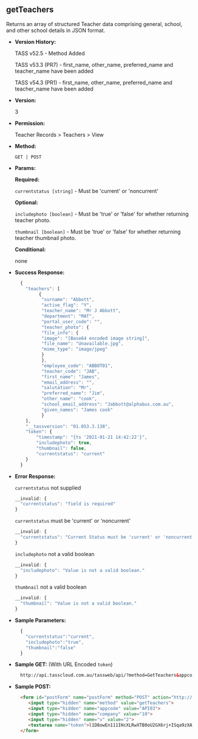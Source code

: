 **getTeachers**
----
  Returns an array of structured Teacher data comprising general, school, and other school details in JSON format.
  
* **Version History:**

  TASS v52.5 - Method Added
  
  TASS v53.3 (PR7) -  first_name, other_name, preferred_name and teacher_name have been added
  
  TASS v54.3 (PR1) -  first_name, other_name, preferred_name and teacher_name have been added

* **Version:**

  3

* **Permission:**

  Teacher Records > Teachers > View

* **Method:**

  `GET | POST`
  
*  **Params:**

   **Required:**

   `currentstatus [string]` -  Must be 'current' or 'noncurrent'
   
   **Optional:**

   `includephoto [boolean]` -  Must be 'true' or 'false' for whether returning teacher photo.

   `thumbnail [boolean]` -  Must be 'true' or 'false' for whether returning teacher thumbnail photo.

   **Conditional:**
 
   none

* **Success Response:**

    ```javascript
      {
        "teachers": [
             {
              "surname": "Abbott",
              "active_flag": "Y",
              "teacher_name": "Mr J Abbott",
              "department": "MAT",
              "portal_user_code": "",
              "teacher_photo": {
              "file_info": {
              "image": "[Base64 encoded image string]",
              "file_name": "Unavailable.jpg",
              "mime_type": "image/jpeg"
              }
              },
              "employee_code": "ABBOT01",
              "teacher_code": "JAB",
              "first_name": "James",
              "email_address": "",
              "salutation": "Mr",
              "preferred_name": "Jim",
              "other_name": "cook",
              "school_email_address": "Jabbott@alphabus.com.au",
              "given_names": "James cook"
              }
        ],
        "__tassversion": "01.053.3.138",
        "token": {
            "timestamp": "{ts '2021-01-21 14:42:22'}",
            "includephoto": true,
            "thumbnail": false,
            "currentstatus": "current"
        }
      }
    ```
 
* **Error Response:**

    `currentstatus` not supplied
    ```javascript
    __invalid: {
      "currentstatus": "field is required"
    }
    ```

    `currentstatus` must be 'current' or 'noncurrent'
    ```javascript
    __invalid: {
      "currentstatus": "Current Status must be 'current' or 'noncurrent'."
    }
    ```

    `includephoto` not a valid boolean
    ```javascript
    __invalid: {
      "includephoto": "Value is not a valid boolean."
    }
    ```

    `thumbnail` not a valid boolean
    ```javascript
    __invalid: {
      "thumbnail": "Value is not a valid boolean."
    }
    ```
    
* **Sample Parameters:**

  ```javascript
    { 
      "currentstatus":"current",
      "includephoto":"true",
      "thumbnail":"false"
    }
  ```

* **Sample GET:** (With URL Encoded `token`)

  ```HTML
    http://api.tasscloud.com.au/tassweb/api/?method=GetTeachers&appcode=API03&company=10&v=2&token=l1D8owEn111IHcXLRwXTB0oU2GX6rj%2BISqa9zXA8We1Gqx9%2Fzb%2BcbVFartivsDN%2FxGgAIIjtABAYfzYPqTCpLf3gb0nW3h%2FTrPFLMhAdNcVvHD0Gz4FkRj5jRAD1aAGQ
  ```
  
* **Sample POST:**

  ```HTML
    <form id="postForm" name="postForm" method="POST" action="http://api.tasscloud.com.au/tassweb/api/">
       <input type="hidden" name="method" value="getTeachers">
       <input type="hidden" name="appcode" value="API03">
       <input type="hidden" name="company" value="10">
       <input type="hidden" name="v" value="2">
       <textarea name="token">l1D8owEn111IHcXLRwXTB0oU2GX6rj+ISqa9zXA8We1Gqx9/zb+cbVFartivsDN/xGgAIIjtABAYfzYPqTCpLf3gb0nW3h/TrPFLMhAdNcVvHD0Gz4FkRj5jRAD1aAGQ</textarea>
    </form>
  ```
